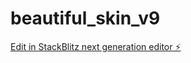 # beautiful_skin_v9

[Edit in StackBlitz next generation editor ⚡️](https://stackblitz.com/~/github.com/davidmanubens89/beautiful_skin_v9)